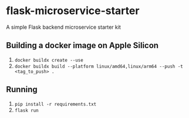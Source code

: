 # flask-microservice-starter

A simple Flask backend microservice starter kit

## Building a docker image on Apple Silicon

1. `docker buildx create --use`
2. `docker buildx build --platform linux/amd64,linux/arm64 --push -t <tag_to_push> .`

## Running 

1. `pip install -r requirements.txt`
2. `flask run`
